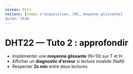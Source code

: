```yaml
---
niveau: bts1
notions: [temps d'acquisition, CRC, moyenne glissante]
durée: 1h30
---
```

# DHT22 — Tuto 2 : approfondir

- Implémenter une **moyenne glissante** (N=10) sur T et H
- Afficher un **diagnostic d'erreur** si lecture invalide (NaN)
- Respecter **2s min** entre deux lectures
